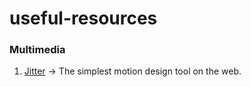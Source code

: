 # useful-resources

### Multimedia
1. [Jitter](https://jitter.video) -> The simplest motion design tool on the web.
